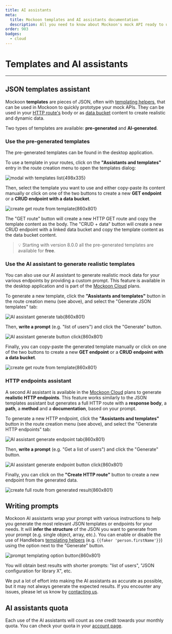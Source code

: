 ```yaml
---
title: AI assistants
meta:
  title: Mockoon templates and AI assistants documentation
  description: All you need to know about Mockoon's mock API ready to use JSON templates and AI assistants to generate your own dynamic and realistic templates.
order: 903
badges:
  - cloud
---
```


# Templates and AI assistants

---

## JSON templates assistant

Mockoon **templates** are pieces of JSON, often with [templating helpers](docs:templating/overview), that can be used in Mockoon to quickly prototype your mock APIs. They can be used in your [HTTP route's](docs:api-endpoints/routing#api-routes) body or as [data bucket](docs:data-buckets/overview) content to create realistic and dynamic data.

Two types of templates are available: **pre-generated** and **AI-generated**.

### Use the pre-generated templates

The pre-generated templates can be found in the desktop application.

To use a template in your routes, click on the **"Assistants and templates"** entry in the route creation menu to open the templates dialog:

![modal with templates list{498x335}](docs-img:pre-generated-templates-modal.png)

Then, select the template you want to use and either copy-paste its content manually or click on one of the two buttons to create a new **GET endpoint** or a **CRUD endpoint with a data bucket**.

![create get route from template{860x801}](docs-img:templates-create-get-route.png)

The "GET route" button will create a new HTTP GET route and copy the template content as the body. The "CRUD + data" button will create a new CRUD endpoint with a linked data bucket and copy the template content as the data bucket content.

> 💡 Starting with version 8.0.0 all the pre-generated templates are available for **free**.

### Use the AI assistant to generate realistic templates

You can also use our AI assistant to generate realistic mock data for your various endpoints by providing a custom prompt. This feature is available in the desktop application and is part of the [Mockoon Cloud](/cloud/) plans.

To generate a new template, click the **"Assistants and templates"** button in the route creation menu (see above), and select the "Generate JSON templates" tab:

![AI assistant generate tab{860x801}](docs-img:ai-assistant-generate-template-tab.png)

Then, **write a prompt** (e.g. "list of users") and click the "Generate" button.

![AI assistant generate button click{860x801}](docs-img:ai-assistant-generate-button.png)

Finally, you can copy-paste the generated template manually or click on one of the two buttons to create a new **GET endpoint** or a **CRUD endpoint with a data bucket**.

![create get route from template{860x801}](docs-img:templates-generate-get-route.png)

### HTTP endpoints assistant

A second AI assistant is available in the [Mockoon Cloud](/cloud/) plans to generate **realistic HTTP endpoints**. This feature works similarly to the JSON templates assistant but generates a full HTTP route with a **response body**, a **path**, a **method** and a **documentation**, based on your prompt.

To generate a new HTTP endpoint, click the **"Assistants and templates"** button in the route creation menu (see above), and select the "Generate HTTP endpoints" tab:

![AI assistant generate endpoint tab{860x801}](docs-img:ai-assistant-generate-endpoint-tab.png)

Then, **write a prompt** (e.g. "Get a list of users") and click the "Generate" button.

![AI assistant generate endpoint button click{860x801}](docs-img:ai-assistant-generate-endpoint-button.png)

Finally, you can click on the **"Create HTTP route"** button to create a new endpoint from the generated data.

![create full route from generated result{860x801}](docs-img:ai-assistant-generate-endpoint-create-button.png)

## Writing prompts

Mockoon AI assistants wrap your prompt with various instructions to help you generate the most relevant JSON templates or endpoints for your needs. It will **infer the structure** of the JSON you want to generate from your prompt (e.g. single object, array, etc.). You can enable or disable the use of Handlebars [templating helpers](docs:templating/overview) (e.g. `{{faker 'person.firstName'}}`) using the option next to the "Generate" button.

![prompt templating option button{860x801}](docs-img:ai-assistant-template-generate-option.png)

You will obtain best results with shorter prompts: "list of users", "JSON configuration for library X", etc.

We put a lot of effort into making the AI assistants as accurate as possible, but it may not always generate the expected results. If you encounter any issues, please let us know by [contacting us](/contact/).

## AI assistants quota

Each use of the AI assistants will count as one credit towards your monthly quota. You can check your quota in your [account page](/account/subscription/).
